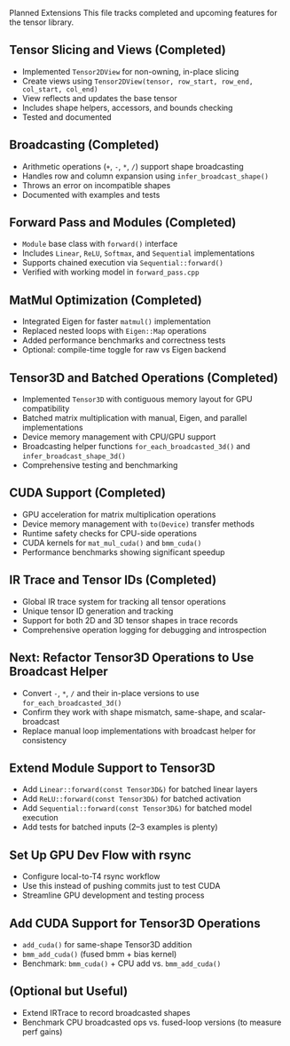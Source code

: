 Planned Extensions
This file tracks completed and upcoming features for the tensor library.

## Tensor Slicing and Views (Completed)
- Implemented `Tensor2DView` for non-owning, in-place slicing
- Create views using `Tensor2DView(tensor, row_start, row_end, col_start, col_end)`
- View reflects and updates the base tensor
- Includes shape helpers, accessors, and bounds checking
- Tested and documented

## Broadcasting (Completed)
- Arithmetic operations (`+`, `-`, `*`, `/`) support shape broadcasting
- Handles row and column expansion using `infer_broadcast_shape()`
- Throws an error on incompatible shapes
- Documented with examples and tests

## Forward Pass and Modules (Completed)
- `Module` base class with `forward()` interface
- Includes `Linear`, `ReLU`, `Softmax`, and `Sequential` implementations
- Supports chained execution via `Sequential::forward()`
- Verified with working model in `forward_pass.cpp`

## MatMul Optimization (Completed)
- Integrated Eigen for faster `matmul()` implementation
- Replaced nested loops with `Eigen::Map` operations
- Added performance benchmarks and correctness tests
- Optional: compile-time toggle for raw vs Eigen backend

## Tensor3D and Batched Operations (Completed)
- Implemented `Tensor3D` with contiguous memory layout for GPU compatibility
- Batched matrix multiplication with manual, Eigen, and parallel implementations
- Device memory management with CPU/GPU support
- Broadcasting helper functions `for_each_broadcasted_3d()` and `infer_broadcast_shape_3d()`
- Comprehensive testing and benchmarking

## CUDA Support (Completed)
- GPU acceleration for matrix multiplication operations
- Device memory management with `to(Device)` transfer methods
- Runtime safety checks for CPU-side operations
- CUDA kernels for `mat_mul_cuda()` and `bmm_cuda()`
- Performance benchmarks showing significant speedup

## IR Trace and Tensor IDs (Completed)
- Global IR trace system for tracking all tensor operations
- Unique tensor ID generation and tracking
- Support for both 2D and 3D tensor shapes in trace records
- Comprehensive operation logging for debugging and introspection

## Next: Refactor Tensor3D Operations to Use Broadcast Helper
- Convert `-`, `*`, `/` and their in-place versions to use `for_each_broadcasted_3d()`
- Confirm they work with shape mismatch, same-shape, and scalar-broadcast
- Replace manual loop implementations with broadcast helper for consistency

## Extend Module Support to Tensor3D
- Add `Linear::forward(const Tensor3D&)` for batched linear layers
- Add `ReLU::forward(const Tensor3D&)` for batched activation
- Add `Sequential::forward(const Tensor3D&)` for batched model execution
- Add tests for batched inputs (2–3 examples is plenty)

## Set Up GPU Dev Flow with rsync
- Configure local-to-T4 rsync workflow
- Use this instead of pushing commits just to test CUDA
- Streamline GPU development and testing process

## Add CUDA Support for Tensor3D Operations
- `add_cuda()` for same-shape Tensor3D addition
- `bmm_add_cuda()` (fused bmm + bias kernel)
- Benchmark: `bmm_cuda()` + CPU add vs. `bmm_add_cuda()`

## (Optional but Useful)
- Extend IRTrace to record broadcasted shapes
- Benchmark CPU broadcasted ops vs. fused-loop versions (to measure perf gains)
